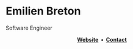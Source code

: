 # Emilien Breton

Software Engineer

<p align=center>
  <b>
    <a href="https://emilien.ca/">Website</a>
    &nbsp;&bull;&nbsp;
    <a href="https://edgie.emilien.ca/">Contact</a>
  </b>
</p>
